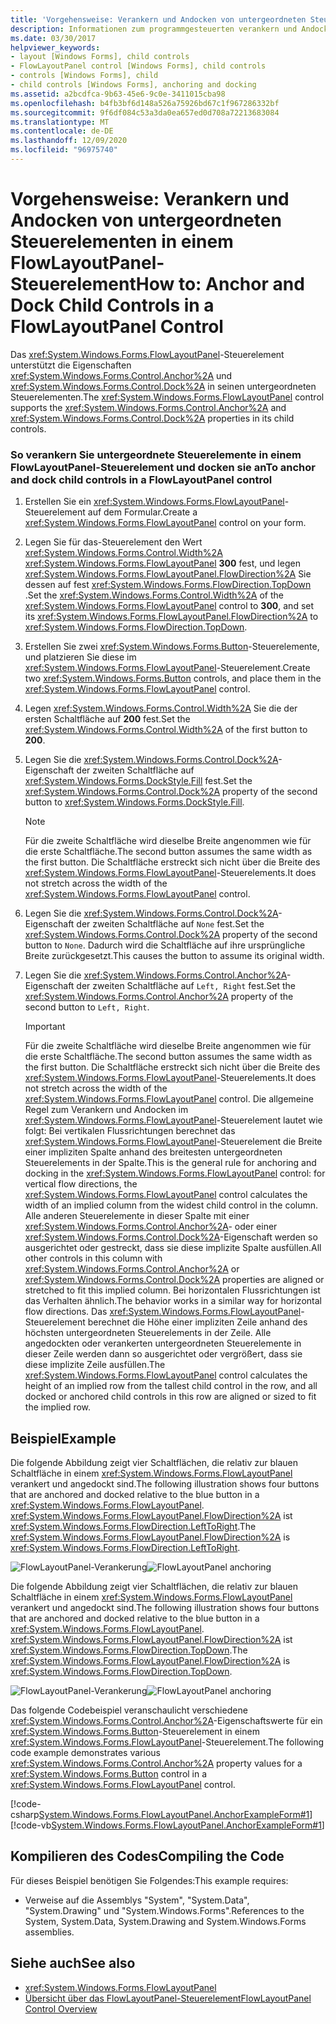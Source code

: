 ```yaml
---
title: 'Vorgehensweise: Verankern und Andocken von untergeordneten Steuerelementen in einem FlowLayoutPanel-Steuerelement'
description: Informationen zum programmgesteuerten verankern und Andocken von untergeordneten Steuerelementen in einem Windows Forms FlowLayoutPanel-Steuerelement.
ms.date: 03/30/2017
helpviewer_keywords:
- layout [Windows Forms], child controls
- FlowLayoutPanel control [Windows Forms], child controls
- controls [Windows Forms], child
- child controls [Windows Forms], anchoring and docking
ms.assetid: a2bcdfca-9b63-45e6-9c0e-3411015cba98
ms.openlocfilehash: b4fb3bf6d148a526a75926bd67c1f967286332bf
ms.sourcegitcommit: 9f6df084c53a3da0ea657ed0d708a72213683084
ms.translationtype: MT
ms.contentlocale: de-DE
ms.lasthandoff: 12/09/2020
ms.locfileid: "96975740"
---
```

# <a name="how-to-anchor-and-dock-child-controls-in-a-flowlayoutpanel-control"></a><span data-ttu-id="354e6-103">Vorgehensweise: Verankern und Andocken von untergeordneten Steuerelementen in einem FlowLayoutPanel-Steuerelement</span><span class="sxs-lookup"><span data-stu-id="354e6-103">How to: Anchor and Dock Child Controls in a FlowLayoutPanel Control</span></span>

<span data-ttu-id="354e6-104">Das <xref:System.Windows.Forms.FlowLayoutPanel>-Steuerelement unterstützt die Eigenschaften <xref:System.Windows.Forms.Control.Anchor%2A> und <xref:System.Windows.Forms.Control.Dock%2A> in seinen untergeordneten Steuerelementen.</span><span class="sxs-lookup"><span data-stu-id="354e6-104">The <xref:System.Windows.Forms.FlowLayoutPanel> control supports the <xref:System.Windows.Forms.Control.Anchor%2A> and <xref:System.Windows.Forms.Control.Dock%2A> properties in its child controls.</span></span>

### <a name="to-anchor-and-dock-child-controls-in-a-flowlayoutpanel-control"></a><span data-ttu-id="354e6-105">So verankern Sie untergeordnete Steuerelemente in einem FlowLayoutPanel-Steuerelement und docken sie an</span><span class="sxs-lookup"><span data-stu-id="354e6-105">To anchor and dock child controls in a FlowLayoutPanel control</span></span>

1. <span data-ttu-id="354e6-106">Erstellen Sie ein <xref:System.Windows.Forms.FlowLayoutPanel>-Steuerelement auf dem Formular.</span><span class="sxs-lookup"><span data-stu-id="354e6-106">Create a <xref:System.Windows.Forms.FlowLayoutPanel> control on your form.</span></span>

2. <span data-ttu-id="354e6-107">Legen Sie für das-Steuerelement den Wert <xref:System.Windows.Forms.Control.Width%2A> <xref:System.Windows.Forms.FlowLayoutPanel> **300** fest, und legen <xref:System.Windows.Forms.FlowLayoutPanel.FlowDirection%2A> Sie dessen auf fest <xref:System.Windows.Forms.FlowDirection.TopDown> .</span><span class="sxs-lookup"><span data-stu-id="354e6-107">Set the <xref:System.Windows.Forms.Control.Width%2A> of the <xref:System.Windows.Forms.FlowLayoutPanel> control to **300**, and set its <xref:System.Windows.Forms.FlowLayoutPanel.FlowDirection%2A> to <xref:System.Windows.Forms.FlowDirection.TopDown>.</span></span>

3. <span data-ttu-id="354e6-108">Erstellen Sie zwei <xref:System.Windows.Forms.Button>-Steuerelemente, und platzieren Sie diese im <xref:System.Windows.Forms.FlowLayoutPanel>-Steuerelement.</span><span class="sxs-lookup"><span data-stu-id="354e6-108">Create two <xref:System.Windows.Forms.Button> controls, and place them in the <xref:System.Windows.Forms.FlowLayoutPanel> control.</span></span>

4. <span data-ttu-id="354e6-109">Legen <xref:System.Windows.Forms.Control.Width%2A> Sie die der ersten Schaltfläche auf **200** fest.</span><span class="sxs-lookup"><span data-stu-id="354e6-109">Set the <xref:System.Windows.Forms.Control.Width%2A> of the first button to **200**.</span></span>

5. <span data-ttu-id="354e6-110">Legen Sie die <xref:System.Windows.Forms.Control.Dock%2A>-Eigenschaft der zweiten Schaltfläche auf <xref:System.Windows.Forms.DockStyle.Fill> fest.</span><span class="sxs-lookup"><span data-stu-id="354e6-110">Set the <xref:System.Windows.Forms.Control.Dock%2A> property of the second button to <xref:System.Windows.Forms.DockStyle.Fill>.</span></span>

    > [!NOTE]
    > <span data-ttu-id="354e6-111">Für die zweite Schaltfläche wird dieselbe Breite angenommen wie für die erste Schaltfläche.</span><span class="sxs-lookup"><span data-stu-id="354e6-111">The second button assumes the same width as the first button.</span></span> <span data-ttu-id="354e6-112">Die Schaltfläche erstreckt sich nicht über die Breite des <xref:System.Windows.Forms.FlowLayoutPanel>-Steuerelements.</span><span class="sxs-lookup"><span data-stu-id="354e6-112">It does not stretch across the width of the <xref:System.Windows.Forms.FlowLayoutPanel> control.</span></span>

6. <span data-ttu-id="354e6-113">Legen Sie die <xref:System.Windows.Forms.Control.Dock%2A>-Eigenschaft der zweiten Schaltfläche auf `None` fest.</span><span class="sxs-lookup"><span data-stu-id="354e6-113">Set the <xref:System.Windows.Forms.Control.Dock%2A> property of the second button to `None`.</span></span> <span data-ttu-id="354e6-114">Dadurch wird die Schaltfläche auf ihre ursprüngliche Breite zurückgesetzt.</span><span class="sxs-lookup"><span data-stu-id="354e6-114">This causes the button to assume its original width.</span></span>

7. <span data-ttu-id="354e6-115">Legen Sie die <xref:System.Windows.Forms.Control.Anchor%2A>-Eigenschaft der zweiten Schaltfläche auf `Left, Right` fest.</span><span class="sxs-lookup"><span data-stu-id="354e6-115">Set the <xref:System.Windows.Forms.Control.Anchor%2A> property of the second button to `Left, Right`.</span></span>

    > [!IMPORTANT]
    > <span data-ttu-id="354e6-116">Für die zweite Schaltfläche wird dieselbe Breite angenommen wie für die erste Schaltfläche.</span><span class="sxs-lookup"><span data-stu-id="354e6-116">The second button assumes the same width as the first button.</span></span> <span data-ttu-id="354e6-117">Die Schaltfläche erstreckt sich nicht über die Breite des <xref:System.Windows.Forms.FlowLayoutPanel>-Steuerelements.</span><span class="sxs-lookup"><span data-stu-id="354e6-117">It does not stretch across the width of the <xref:System.Windows.Forms.FlowLayoutPanel> control.</span></span> <span data-ttu-id="354e6-118">Die allgemeine Regel zum Verankern und Andocken im <xref:System.Windows.Forms.FlowLayoutPanel>-Steuerelement lautet wie folgt: Bei vertikalen Flussrichtungen berechnet das <xref:System.Windows.Forms.FlowLayoutPanel>-Steuerelement die Breite einer impliziten Spalte anhand des breitesten untergeordneten Steuerelements in der Spalte.</span><span class="sxs-lookup"><span data-stu-id="354e6-118">This is the general rule for anchoring and docking in the <xref:System.Windows.Forms.FlowLayoutPanel> control: for vertical flow directions, the <xref:System.Windows.Forms.FlowLayoutPanel> control calculates the width of an implied column from the widest child control in the column.</span></span> <span data-ttu-id="354e6-119">Alle anderen Steuerelemente in dieser Spalte mit einer <xref:System.Windows.Forms.Control.Anchor%2A>- oder einer <xref:System.Windows.Forms.Control.Dock%2A>-Eigenschaft werden so ausgerichtet oder gestreckt, dass sie diese implizite Spalte ausfüllen.</span><span class="sxs-lookup"><span data-stu-id="354e6-119">All other controls in this column with <xref:System.Windows.Forms.Control.Anchor%2A> or <xref:System.Windows.Forms.Control.Dock%2A> properties are aligned or stretched to fit this implied column.</span></span> <span data-ttu-id="354e6-120">Bei horizontalen Flussrichtungen ist das Verhalten ähnlich.</span><span class="sxs-lookup"><span data-stu-id="354e6-120">The behavior works in a similar way for horizontal flow directions.</span></span> <span data-ttu-id="354e6-121">Das <xref:System.Windows.Forms.FlowLayoutPanel>-Steuerelement berechnet die Höhe einer impliziten Zeile anhand des höchsten untergeordneten Steuerelements in der Zeile. Alle angedockten oder verankerten untergeordneten Steuerelemente in dieser Zeile werden dann so ausgerichtet oder vergrößert, dass sie diese implizite Zeile ausfüllen.</span><span class="sxs-lookup"><span data-stu-id="354e6-121">The <xref:System.Windows.Forms.FlowLayoutPanel> control calculates the height of an implied row from the tallest child control in the row, and all docked or anchored child controls in this row are aligned or sized to fit the implied row.</span></span>

## <a name="example"></a><span data-ttu-id="354e6-122">Beispiel</span><span class="sxs-lookup"><span data-stu-id="354e6-122">Example</span></span>

<span data-ttu-id="354e6-123">Die folgende Abbildung zeigt vier Schaltflächen, die relativ zur blauen Schaltfläche in einem <xref:System.Windows.Forms.FlowLayoutPanel> verankert und angedockt sind.</span><span class="sxs-lookup"><span data-stu-id="354e6-123">The following illustration shows four buttons that are anchored and docked relative to the blue button in a <xref:System.Windows.Forms.FlowLayoutPanel>.</span></span> <span data-ttu-id="354e6-124"><xref:System.Windows.Forms.FlowLayoutPanel.FlowDirection%2A> ist <xref:System.Windows.Forms.FlowDirection.LeftToRight>.</span><span class="sxs-lookup"><span data-stu-id="354e6-124">The <xref:System.Windows.Forms.FlowLayoutPanel.FlowDirection%2A> is <xref:System.Windows.Forms.FlowDirection.LeftToRight>.</span></span>

<span data-ttu-id="354e6-125">![FlowLayoutPanel-Verankerung](./media/net-flpanchorexp.gif "NET_FLPanchorExp")</span><span class="sxs-lookup"><span data-stu-id="354e6-125">![FlowLayoutPanel anchoring](./media/net-flpanchorexp.gif "NET_FLPanchorExp")</span></span>

<span data-ttu-id="354e6-126">Die folgende Abbildung zeigt vier Schaltflächen, die relativ zur blauen Schaltfläche in einem <xref:System.Windows.Forms.FlowLayoutPanel> verankert und angedockt sind.</span><span class="sxs-lookup"><span data-stu-id="354e6-126">The following illustration shows four buttons that are anchored and docked relative to the blue button in a <xref:System.Windows.Forms.FlowLayoutPanel>.</span></span> <span data-ttu-id="354e6-127"><xref:System.Windows.Forms.FlowLayoutPanel.FlowDirection%2A> ist <xref:System.Windows.Forms.FlowDirection.TopDown>.</span><span class="sxs-lookup"><span data-stu-id="354e6-127">The <xref:System.Windows.Forms.FlowLayoutPanel.FlowDirection%2A> is <xref:System.Windows.Forms.FlowDirection.TopDown>.</span></span>

<span data-ttu-id="354e6-128">![FlowLayoutPanel-Verankerung](./media/vs-flpanchor2.gif "VS_FLPanchor2")</span><span class="sxs-lookup"><span data-stu-id="354e6-128">![FlowLayoutPanel anchoring](./media/vs-flpanchor2.gif "VS_FLPanchor2")</span></span>

<span data-ttu-id="354e6-129">Das folgende Codebeispiel veranschaulicht verschiedene <xref:System.Windows.Forms.Control.Anchor%2A>-Eigenschaftswerte für ein <xref:System.Windows.Forms.Button>-Steuerelement in einem <xref:System.Windows.Forms.FlowLayoutPanel>-Steuerelement.</span><span class="sxs-lookup"><span data-stu-id="354e6-129">The following code example demonstrates various <xref:System.Windows.Forms.Control.Anchor%2A> property values for a <xref:System.Windows.Forms.Button> control in a <xref:System.Windows.Forms.FlowLayoutPanel> control.</span></span>

[!code-csharp[System.Windows.Forms.FlowLayoutPanel.AnchorExampleForm#1](~/samples/snippets/csharp/VS_Snippets_Winforms/System.Windows.Forms.FlowLayoutPanel.AnchorExampleForm/CS/FlpAnchorExampleForm.cs#1)]
[!code-vb[System.Windows.Forms.FlowLayoutPanel.AnchorExampleForm#1](~/samples/snippets/visualbasic/VS_Snippets_Winforms/System.Windows.Forms.FlowLayoutPanel.AnchorExampleForm/VB/FlpAnchorExampleForm.vb#1)]

## <a name="compiling-the-code"></a><span data-ttu-id="354e6-130">Kompilieren des Codes</span><span class="sxs-lookup"><span data-stu-id="354e6-130">Compiling the Code</span></span>

<span data-ttu-id="354e6-131">Für dieses Beispiel benötigen Sie Folgendes:</span><span class="sxs-lookup"><span data-stu-id="354e6-131">This example requires:</span></span>

- <span data-ttu-id="354e6-132">Verweise auf die Assemblys "System", "System.Data", "System.Drawing" und "System.Windows.Forms".</span><span class="sxs-lookup"><span data-stu-id="354e6-132">References to the System, System.Data, System.Drawing and System.Windows.Forms assemblies.</span></span>

## <a name="see-also"></a><span data-ttu-id="354e6-133">Siehe auch</span><span class="sxs-lookup"><span data-stu-id="354e6-133">See also</span></span>

- <xref:System.Windows.Forms.FlowLayoutPanel>
- [<span data-ttu-id="354e6-134">Übersicht über das FlowLayoutPanel-Steuerelement</span><span class="sxs-lookup"><span data-stu-id="354e6-134">FlowLayoutPanel Control Overview</span></span>](flowlayoutpanel-control-overview.md)
